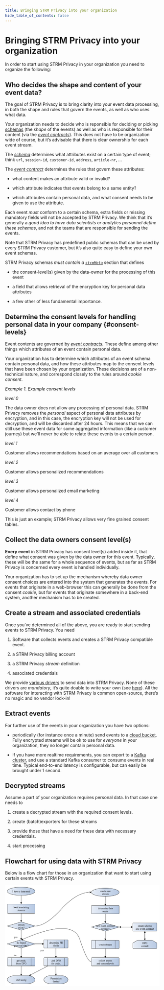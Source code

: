 ```yaml
---
title: Bringing STRM Privacy into your organization
hide_table_of_contents: false
---
```


# Bringing STRM Privacy into your organization

In order to start using STRM Privacy in your organization you need to
organize the following:

## Who decides the shape and content of your event data?

The goal of STRM Privacy is to bring clarity into your event data
processing, in both the shape and rules that govern the events, as well
as who uses what data.

Your organization needs to decide who is reponsible for deciding or
picking [schemas](/concepts/schemas-and-contracts.md#schema) (the
*shape* of the events) as well as who is responsible for their content
(via the [*event
contracts*](/concepts/schemas-and-contracts.md#contract)). This does
not have to be organization wide of course, but it’s advisable that
there is clear ownership for each event stream.

The [*schema*](/concepts/schemas-and-contracts.md#schema) determines
what attributes exist on a certain type of event; think `url`,
`session-id`, `customer-id`, `address`, `article-nr`, …

The [*event contract*](/concepts/schemas-and-contracts.md#contract)
determines the rules that govern these attributes:

-   what content makes an attribute valid or invalid?

-   which attribute indicates that events belong to a same entity?

-   which attributes contain personal data, and what consent needs to be
    given to use the attribute.

Each event *must* conform to a certain schema, extra fields or missing
mandatory fields will not be accepted by STRM Privacy. We think that
it’s generally a *good idea to have data scientists or analytics
personnel define these schemas*, and not the teams that are responsible
for sending the events.

Note that STRM Privacy has predefined public schemas that can be used by
every STRM Privacy customer, but it’s also quite easy to define your own
event schemas.

STRM Privacy schemas *must contain a
[`strmMeta`](/concepts/strm-meta.md)* section that defines

-   the consent-level(s) given by the data-owner for the processing of
    this event

-   a field that allows retrieval of the encryption key for personal
    data attributes

-   a few other of less fundamental importance.

## Determine the consent levels for handling personal data in your company {#consent-levels}

Event contents are governed by [*event
contracts*](/concepts/schemas-and-contracts.md#contract). These define
among other things which attributes of an event contain personal data.

Your organization has to determine which attributes of an event schema
contain personal data, and how these attributes map to the consent
levels that have been chosen by your organization. These decisions are
of a non-technical nature, and correspond closely to the rules around
*cookie consent*.

_Example 1. Example consent levels_
<div class="boxBorder">
<i>level 0</i>

The data owner does not allow any processing of personal data. STRM
Privacy removes the *personal* aspect of personal data attributes by
encryption, and in this case, the encryption key will not be used for
decryption, and will be discarded after 24 hours. This means that we can
still use these event data for some aggregated information (like a
customer journey) but we’ll never be able to relate these events to a
certain person.

<i>level 1</i>

Customer allows recommendations based on an average over all customers

<i>level 2</i>

Customer allows personalized recommendations

<i>level 3</i>  

Customer allows personalized email marketing

<i>level 4</i>  

Customer allows contact by phone

This is just an example; STRM Privacy allows very fine grained consent
tables.
</div>

## Collect the data owners consent level(s)

**Every event** in STRM Privacy has consent level(s) added inside it,
that define what consent was given by the data owner for this event.
Typically, these will be the same for a whole sequence of events, but as
far as STRM Privacy is concerned every event is handled individually.

Your organization has to set up the mechanism whereby data owner consent
choices are entered into the system that generates the events. For
events that originate in a web-browser this can generally be done from
the consent *cookie*, but for events that originate somewhere in a
back-end system, another mechanism has to be created.

## Create a stream and associated credentials

Once you’ve determined all of the above, you are ready to start sending
events to STRM Privacy. You need

1.  Software that collects events and creates a STRM Privacy compatible
    event.

2.  a STRM Privacy billing account

3.  a STRM Privacy *stream* definition

4.  associated credentials

We provide [various drivers](/quickstart/full-example.md) to send data
into STRM Privacy. None of these drivers are *mandatory*, it’s quite
doable to write your own (see [here](/quickstart/sending-curl.md)).
All the software for interacting with STRM Privacy is common
open-source, there’s no magic and no vendor lock-in!

## Extract events

For further use of the events in your organization you have two options:

-   periodically (for instance once a minute) send events to a [cloud bucket](/quickstart/batch-exporter.md). Fully encrypted streams will
    be ok to use for *everyone* in your organization, they no longer
    contain personal data.

-   If you have more realtime requirements, you can export to a [Kafka cluster](/quickstart/exporting-kafka.md), and use a standard Kafka
    consumer to consume events in real time. Typical end-to-end latency
    is configurable, but can easily be brought under 1 second.

## Decrypted streams

Assume a part of your organization requires personal data. In that case
one needs to

1.  create a decrypted stream with the required consent levels.

2.  create (batch)exporters for these streams

3.  provide those that have a need for these data with necessary
    credentials.

4.  start processing

## Flowchart for using data with STRM Privacy

Below is a flow chart for those in an organization that want to start
using certain events with STRM Privacy.

![Using event data](images/flowchart.png)

